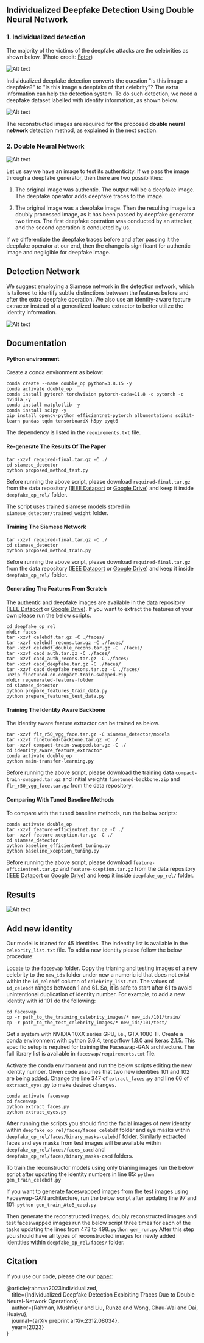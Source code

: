 ## Individualized Deepfake Detection Using Double Neural Network

### 1. Individualized detection

The majority of the victims of the deepfake attacks are the celebrities as shown below. (Photo credit: <a href="https://www.fotor.com/features/face-swap/">Fotor</a>)

![Alt text](imgs/deepfake_celebrity.png)

Individualized deepfake detection converts the question "Is this image a deepfake?" to "Is this image a deepfake of that celebrity"? The extra information can help the detection system. To do such detection, we need a deepfake dataset labelled with identity information, as shown below.

![Alt text](imgs/dataset_icon.png)

The reconstructed images are required for the proposed **double neural network** detection method, as explained in the next section.

### 2. Double Neural Network

![Alt text](imgs/double_op.png)

Let us say we have an image to test its authenticity. If we pass the image through a deepfake generator, then there are two possibilities:

1. The original image was authentic. The output will be a deepfake image. The deepfake operator adds deepfake traces to the image.

2. The original image was a deepfake image. Then the resulting image is a doubly processed image, as it has been passed by deepfake generator two times. The first deepfake operation was conducted by an attacker, and the second operation is conducted by us.

If we differentiate the deepfake traces before and after passing it the deepfake operator at our end, then the change is significant for authentic image and negligible for deepfake image.


## Detection Network

We suggest employing a Siamese network in the detection network, which is tailored to identify subtle distinctions between the features before and after the extra deepfake operation. We also use an identity-aware feature extractor instead of a generalized feature extractor to better utilize the identity information.

![Alt text](imgs/test-diagram.png)

## Documentation

#### Python environment

Create a conda environment as below:

```
conda create --name double_op python=3.8.15 -y
conda activate double_op
conda install pytorch torchvision pytorch-cuda=11.8 -c pytorch -c nvidia -y
conda install matplotlib -y
conda install scipy -y
pip install opencv-python efficientnet-pytorch albumentations scikit-learn pandas tqdm tensorboardX h5py pyqt6
```
The dependency is listed in the ```requirements.txt``` file.

#### Re-generate The Results Of The Paper

```
tar -xzvf required-final.tar.gz -C ./
cd siamese_detector
python proposed_method_test.py
```
Before running the above script, please download ```required-final.tar.gz``` from the data repository (<a href="https://ieee-dataport.org/documents/individualized-deepfake-detection-dataset">IEEE Dataport</a> or <a href="https://drive.google.com/drive/folders/1pHgGdZsf9cTgPd2mqrFOGU9HuSwcsOn4?usp=drive_link">Google Drive</a>) and keep it inside ```deepfake_op_rel/``` folder.

The script uses trained siamese models stored in ```siamese_detector/trained_weight``` folder.

#### Training The Siamese Network
```
tar -xzvf required-final.tar.gz -C ./
cd siamese_detector
python proposed_method_train.py
```

Before running the above script, please download ```required-final.tar.gz``` from the data repository (<a href="https://ieee-dataport.org/documents/individualized-deepfake-detection-dataset">IEEE Dataport</a> or <a href="https://drive.google.com/drive/folders/1pHgGdZsf9cTgPd2mqrFOGU9HuSwcsOn4?usp=drive_link">Google Drive</a>) and keep it inside ```deepfake_op_rel/``` folder.

#### Generating The Features From Scratch

The authentic and deepfake images are available in the data repository (<a href="https://ieee-dataport.org/documents/individualized-deepfake-detection-dataset">IEEE Dataport</a> or <a href="https://drive.google.com/drive/folders/1pHgGdZsf9cTgPd2mqrFOGU9HuSwcsOn4?usp=drive_link">Google Drive</a>). If you want to extract the features of your own please run the below scripts.

```
cd deepfake_op_rel
mkdir faces
tar -xzvf celebdf.tar.gz -C ./faces/
tar -xzvf celebdf_recons.tar.gz -C ./faces/
tar -xzvf celebdf_double_recons.tar.gz -C ./faces/
tar -xzvf cacd_auth.tar.gz -C ./faces/
tar -xzvf cacd_auth_recons.tar.gz -C ./faces/
tar -xzvf cacd_deepfake.tar.gz -C ./faces/
tar -xzvf cacd_deepfake_recons.tar.gz -C ./faces/
unzip finetuned-on-compact-train-swapped.zip
mkdir regenerated-feature-folder
cd siamese_detector
python prepare_features_train_data.py
python prepare_features_test_data.py
```

#### Training The Identity Aware Backbone

The identity aware feature extractor can be trained as below.

```
tar -xzvf flr_r50_vgg_face.tar.gz -C siamese_detector/models
tar -xzvf finetuned-backbone.tar.gz -C ./
tar -xzvf compact-train-swapped.tar.gz -C ./
cd identity_aware_feature_extractor
conda activate double_op
python main-transfer-learning.py
```
Before running the above script, please download the training data ```compact-train-swapped.tar.gz``` and initial weights ```finetuned-backbone.zip``` and ```flr_r50_vgg_face.tar.gz``` from the data repository.

#### Comparing With Tuned Baseline Methods

To compare with the tuned baseline methods, run the below scripts:
```
conda activate double_op
tar -xzvf feature-efficientnet.tar.gz -C ./
tar -xzvf feature-xception.tar.gz -C ./
cd siamese_detector
python baseline_efficientnet_tuning.py
python baseline_xception_tuning.py
```
Before running the above script, please download ```feature-efficientnet.tar.gz``` and ```feature-xception.tar.gz``` from the data repository (<a href="https://ieee-dataport.org/documents/individualized-deepfake-detection-dataset">IEEE Dataport</a> or <a href="https://drive.google.com/drive/folders/1pHgGdZsf9cTgPd2mqrFOGU9HuSwcsOn4?usp=drive_link">Google Drive</a>) and keep it inside ```deepfake_op_rel/``` folder.

## Results

![Alt text](imgs/results.png)

## Add new identity

Our model is trianed for 45 identities. The indentity list is available in the ```celebrity_list.txt``` file. To add a new identity please follow the below procedure:

Locate to the ```faceswap``` folder. Copy the trianing and testing images of a new celebrity to the ```new_ids``` folder under new a numeric id that does not exist within the ```id_celebdf``` column of ```celebrity_list.txt```. The values of ```id_celebdf``` ranges between 1 and 61. So, it is safe to start after 61 to avoid unintentional duplication of identity number. For example, to add a new identity with id 101 do the following:
```
cd faceswap
cp -r path_to_the_training_celebrity_images/* new_ids/101/train/
cp -r path_to_the_test_celebrity_images/* new_ids/101/test/
```

Get a system with NVIDIA 10XX series GPU, i.e., GTX 1080 Ti. Create a conda environment with python 3.6.4, tensorflow 1.8.0 and keras 2.1.5. This specific setup is required for training the <a fref="https://github.com/shaoanlu/faceswap-GAN">Faceswap-GAN</a> architecture. The full library list is available in ```faceswap/requirements.txt``` file.

Activate the conda environment and run the below scripts editing the new identity number. Given code assumes that two new identities 101 and 102 are being added. Change the line 347 of ```extract_faces.py``` and line 66 of ```extraact_eyes.py``` to make desired changes.
```
conda activate faceswap
cd faceswap
python extract_faces.py
python extract_eyes.py
```
After running the scripts you should find the facial images of new identity within ```deepfake_op_rel/faces/faces_celebdf``` folder and eye masks within ```deepfake_op_rel/faces/binary_masks-celebdf``` folder. Similarly extracted faces and eye masks from test images will be available within ```deepfake_op_rel/faces/faces_cacd``` and ```deepfake_op_rel/faces/binary_masks-cacd``` folders.

To train the reconstructor models using only trianing images run the below script after updating the identity numbers in line 85:
```python gen_train_celebdf.py```

If you want to generate faceswapped images from the test images using Faceswap-GAN architecture, run the below script after updating line 97 and 101:
```python gen_train_AtoB_cacd.py```

Then generate the reconstructed images, doubly reconstructed images and test faceswapped images run the below script three times for each of the tasks updating the lines from 473 to 498.
```python gen_run.py```
After this step you should have all types of reconstructed images for newly added identities within ```deepfake_op_rel/faces/``` folder.
## Citation

If you use our code, please cite our <a href="https://arxiv.org/abs/2312.08034">paper</a>:

@article{rahman2023individualized,<br>
  &ensp;&ensp;title={Individualized Deepfake Detection Exploiting Traces Due to Double Neural-Network Operations},<br>
  &ensp;&ensp;author={Rahman, Mushfiqur and Liu, Runze and Wong, Chau-Wai and Dai, Huaiyu},<br>
  &ensp;&ensp;journal={arXiv preprint arXiv:2312.08034},<br>
  &ensp;&ensp;year={2023}<br>
}

